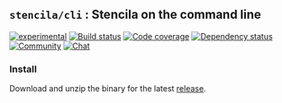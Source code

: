 ## `stencila/cli` : Stencila on the command line

[![experimental](http://badges.github.io/stability-badges/dist/experimental.svg)](http://github.com/badges/stability-badges)
[![Build status](https://travis-ci.org/stencila/cli.svg?branch=master)](https://travis-ci.org/stencila/cli)
[![Code coverage](https://codecov.io/gh/stencila/cli/branch/master/graph/badge.svg)](https://codecov.io/gh/stencila/cli)
[![Dependency status](https://david-dm.org/stencila/convert.svg)](https://david-dm.org/stencila/cli)
[![Community](https://img.shields.io/badge/join-community-green.svg)](https://community.stenci.la)
[![Chat](https://badges.gitter.im/stencila/stencila.svg)](https://gitter.im/stencila/stencila)

### Install

Download and unzip the binary for the latest [release](https://github.com/stencila/cli/releases).
